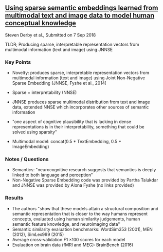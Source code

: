 ## [Using sparse semantic embeddings learned from multimodal text and image data to model human conceptual knowledge](https://arxiv.org/abs/1809.02534)
Steven Derby et al., Submitted on 7 Sep 2018

TLDR; Producing sparse, interpretable representation vectors from multimodal information (text and image) using JNNSE

### Key Points
* Novelty: produces sparse, interpretable representation vectors from multimodal information (text and image) using Joint Non-Negative Sparse Embedding (JNNSE, Fyshe et al., 2014)

* Sparse = interpretability (NNSE)

* JNNSE produces sparse multimodal distribution from text and image data, extended NNSE which incorporates other sources of semantic information

* "one aspect of cognitive plausibility that is lacking in dense representations is in their interpretability, something that could be solved using sparsity"

* Multimodal model: concat(0.5 * TextEmbedding, 0.5 * ImageEmbedding)

### Notes / Questions
* Semantics: "neurocognitive research suggests that semantics is deeply linked to both language and perception"
* Non-Negative Sparse Embedding code was provided by Partha Talukdar and JNNSE was provided by Alona Fyshe (no links provided)

### Results
* The authors "show that these models attain a structural composition and semantic representation that is closer to the way humans represent concepts, evaluated using human similarity judgements, human semantic feature knowledge, and neuroimaging data"
* Semantic similarity evaluation benchmarks: WordSim353 (2001), MEN (2012), SimLex999 (2015)
* Average cross-validation F1 ×100 scores for each model
* Evaluation on brain data (fMRI and MEG): BrainBench (2016)
